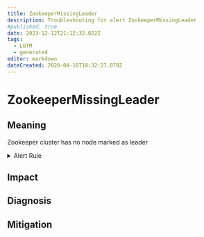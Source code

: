 ```yaml
---
title: ZookeeperMissingLeader
description: Troubleshooting for alert ZookeeperMissingLeader
#published: true
date: 2023-12-12T21:12:32.022Z
tags: 
  - LGTM
  - generated
editor: markdown
dateCreated: 2020-04-10T18:32:27.079Z
---
```


# ZookeeperMissingLeader

## Meaning
[//]: # "Short paragraph that explains what the alert means"
Zookeeper cluster has no node marked as leader

<details>
  <summary>Alert Rule</summary>

{{% rule "zookeeper/dabealu-zookeeper-exporter.yml" "ZookeeperMissingLeader" %}}

{{% comment %}}

```yaml
alert: ZookeeperMissingLeader
expr: sum(zk_server_leader) == 0
for: 0m
labels:
    severity: critical
annotations:
    summary: Zookeeper missing leader (instance {{ $labels.instance }})
    description: |-
        Zookeeper cluster has no node marked as leader
          VALUE = {{ $value }}
          LABELS = {{ $labels }}
    runbook: https://github.com/srerun/prometheus-alerts/blob/main/content/runbooks/dabealu-zookeeper-exporter/ZookeeperMissingLeader.md

```

{{% /comment %}}

</details>


## Impact
[//]: # "What could / will happen if the alert is not addressed"



## Diagnosis
[//]: # "Steps to take to identify the cause of the problem"



## Mitigation
[//]: # "The steps necessary to resolve the alert"
